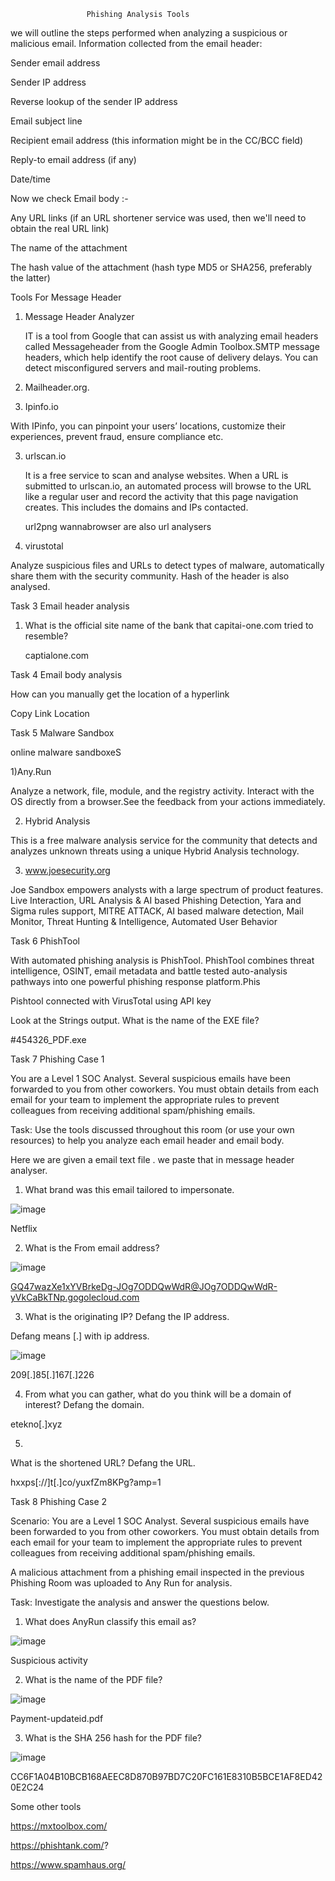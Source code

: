                      Phishing Analysis Tools
                     
we will outline the steps performed when analyzing a suspicious or malicious email. Information collected from the email header:

Sender email address

Sender IP address

Reverse lookup of the sender IP address

Email subject line

Recipient email address (this information might be in the CC/BCC field)

Reply-to email address (if any)

Date/time

Now we check Email body :-

Any URL links (if an URL shortener service was used, then we'll need to obtain the real URL link)

The name of the attachment

The hash value of the attachment (hash type MD5 or SHA256, preferably the latter)

Tools For Message Header

1) Message Header Analyzer

   IT is a tool from Google that can assist us with analyzing email headers called Messageheader from the Google Admin Toolbox.SMTP message headers, which help identify the root cause of delivery delays. You can detect misconfigured servers and mail-routing problems.

2) Mailheader.org.

3) Ipinfo.io

With IPinfo, you can pinpoint your users’ locations, customize their experiences, prevent fraud, ensure compliance etc.

3) urlscan.io

   It is a free service to scan and analyse websites. When a URL is submitted to urlscan.io, an automated process will browse to the URL like a regular user and record the activity that this page navigation creates. This includes the domains and IPs contacted.

   url2png wannabrowser are also url analysers
   
5) virustotal
 
Analyze suspicious files and URLs to detect types of malware, automatically share them with the security community. Hash of the header is also analysed.

Task 3 Email header analysis

1) What is the official site name of the bank that capitai-one.com tried to resemble?

   captialone.com

Task 4 Email body analysis

How can you manually get the location of a hyperlink

Copy Link Location

Task 5 Malware Sandbox

online malware sandboxeS

1)Any.Run

Analyze a network, file, module, and the registry activity. Interact with the OS directly from a browser.See the feedback from your actions immediately.

2) Hybrid Analysis
   
This is a free malware analysis service for the community that detects and analyzes unknown threats using a unique Hybrid Analysis technology.

3) www.joesecurity.org

Joe Sandbox empowers analysts with a large spectrum of product features.  Live Interaction, URL Analysis & AI based Phishing Detection, Yara and Sigma rules support, MITRE ATTACK, AI based malware detection, Mail Monitor, Threat Hunting & Intelligence, Automated User Behavior
   
Task 6  PhishTool

With automated phishing analysis is PhishTool. PhishTool combines threat intelligence, OSINT, email metadata and battle tested auto-analysis pathways into one powerful phishing response platform.Phis
   
Pishtool connected with VirusTotal using API key


Look at the Strings output. What is the name of the EXE file?

#454326_PDF.exe

Task 7  Phishing Case 1

You are a Level 1 SOC Analyst. Several suspicious emails have been forwarded to you from other coworkers. You must obtain details from each email for your team to implement the appropriate rules to prevent colleagues from receiving additional spam/phishing emails. 

Task: Use the tools discussed throughout this room (or use your own resources) to help you analyze each email header and email body.

Here we are given  a email text file . we paste that in message header analyser. 

1) What brand was this email tailored to impersonate.

![image](https://github.com/Meerathimothy/Cyber-Security/assets/57287429/484f9e35-dc3b-4a95-b03f-8989e9e44c80)

Netflix

2) What is the From email address?

![image](https://github.com/Meerathimothy/Cyber-Security/assets/57287429/9cd0d2d6-8829-4978-bfdb-cc428ecb9181)

GQ47wazXe1xYVBrkeDg-JOg7ODDQwWdR@JOg7ODDQwWdR-yVkCaBkTNp.gogolecloud.com

3) What is the originating IP? Defang the IP address.

 Defang means [.] with ip address. 
 
 ![image](https://github.com/Meerathimothy/Cyber-Security/assets/57287429/ae0f4640-54d9-450f-ba33-6cc61c0449c6)

209[.]85[.]167[.]226

4) From what you can gather, what do you think will be a domain of interest? Defang the domain.

etekno[.]xyz

5) 
What is the shortened URL? Defang the URL.

hxxps[://]t[.]co/yuxfZm8KPg?amp=1

Task 8  Phishing Case 2

Scenario: You are a Level 1 SOC Analyst. Several suspicious emails have been forwarded to you from other coworkers. You must obtain details from each email for your team to implement the appropriate rules to prevent colleagues from receiving additional spam/phishing emails. 

A malicious attachment from a phishing email inspected in the previous Phishing Room was uploaded to Any Run for analysis. 

Task: Investigate the analysis and answer the questions below. 

1) What does AnyRun classify this email as?
   
![image](https://github.com/Meerathimothy/Cyber-Security/assets/57287429/b63fd87e-f481-4548-84a1-095135e3fee4)

Suspicious activity

2) What is the name of the PDF file?

![image](https://github.com/Meerathimothy/Cyber-Security/assets/57287429/c91c7c2b-cce5-42cc-bbfb-35db163442b6)

Payment-updateid.pdf

3) What is the SHA 256 hash for the PDF file?

![image](https://github.com/Meerathimothy/Cyber-Security/assets/57287429/2efb72c5-2ea5-4037-8ac7-6d03dd912f2d)

CC6F1A04B10BCB168AEEC8D870B97BD7C20FC161E8310B5BCE1AF8ED420E2C24





Some other tools

https://mxtoolbox.com/

https://phishtank.com/?

https://www.spamhaus.org/
